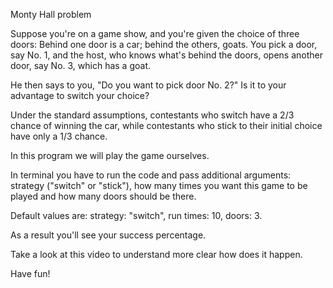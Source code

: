 Monty Hall problem

Suppose you're on a game show, and you're given the choice of three doors: Behind one door is a car; behind the others, goats.
You pick a door, say No. 1, and the host, who knows what's behind the doors, opens another door, say No. 3, which has a goat.

He then says to you, "Do you want to pick door No. 2?" Is it to your advantage to switch your choice?

Under the standard assumptions, contestants who switch have a
2/3 chance of winning the car, while contestants who stick to their initial choice have only a
1/3 chance.

In this program we will play the game ourselves.

In terminal you have to run the code and pass additional arguments: strategy ("switch" or "stick"),
how many times you want this game to be played and how many doors should be there.

Default values are: strategy: "switch", run times: 10, doors: 3.

As a result you'll see your success percentage.

Take a look at this video to understand more clear how does it happen.

Have fun!
